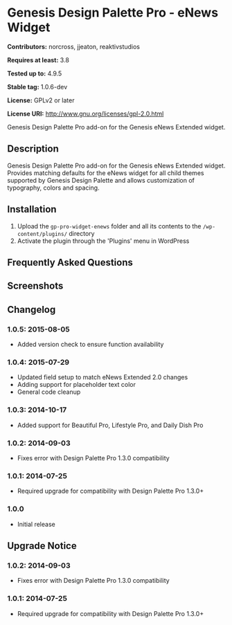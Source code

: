 # Genesis Design Palette Pro - eNews Widget #
**Contributors:** norcross, jjeaton, reaktivstudios

**Requires at least:** 3.8

**Tested up to:** 4.9.5

**Stable tag:** 1.0.6-dev

**License:** GPLv2 or later

**License URI:** http://www.gnu.org/licenses/gpl-2.0.html


Genesis Design Palette Pro add-on for the Genesis eNews Extended widget.

## Description ##

Genesis Design Palette Pro add-on for the Genesis eNews Extended widget. Provides matching defaults for the eNews widget for all child themes supported by Genesis Design Palette and allows customization of typography, colors and spacing.

## Installation ##
1. Upload the `gp-pro-widget-enews` folder and all its contents to the `/wp-content/plugins/` directory
1. Activate the plugin through the 'Plugins' menu in WordPress

## Frequently Asked Questions ##

## Screenshots ##

## Changelog ##

### 1.0.5: 2015-08-05 ###

* Added version check to ensure function availability

### 1.0.4: 2015-07-29 ###

* Updated field setup to match eNews Extended 2.0 changes
* Adding support for placeholder text color
* General code cleanup

### 1.0.3: 2014-10-17 ###

* Added support for Beautiful Pro, Lifestyle Pro, and Daily Dish Pro

### 1.0.2: 2014-09-03 ###

* Fixes error with Design Palette Pro 1.3.0 compatibility

### 1.0.1: 2014-07-25 ###

* Required upgrade for compatibility with Design Palette Pro 1.3.0+

### 1.0.0 ###

* Initial release

## Upgrade Notice ##

### 1.0.2: 2014-09-03 ###

* Fixes error with Design Palette Pro 1.3.0 compatibility

### 1.0.1: 2014-07-25 ###

* Required upgrade for compatibility with Design Palette Pro 1.3.0+